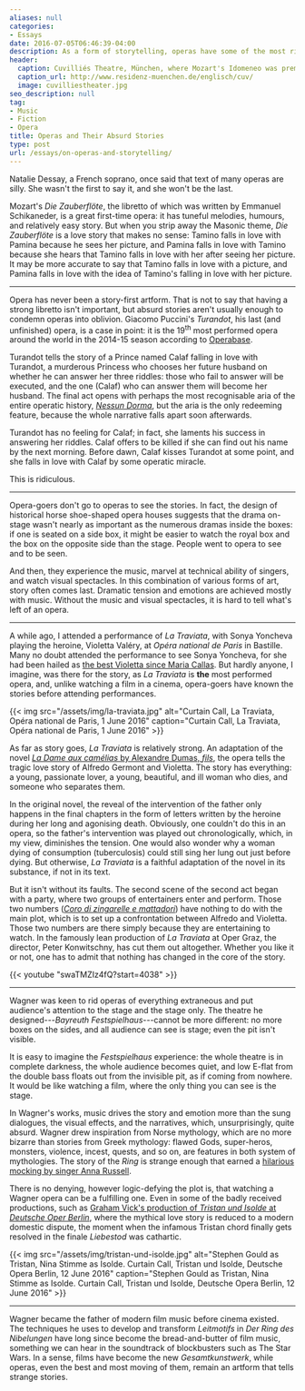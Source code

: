 ```yaml
---
aliases: null
categories:
- Essays
date: 2016-07-05T06:46:39-04:00
description: As a form of storytelling, operas have some of the most ridiculous stories ever told
header:
  caption: Cuvilliés Theatre, München, where Mozart's Idomeneo was premiered
  caption_url: http://www.residenz-muenchen.de/englisch/cuv/
  image: cuvilliestheater.jpg
seo_description: null
tag:
- Music
- Fiction
- Opera
title: Operas and Their Absurd Stories
type: post
url: /essays/on-operas-and-storytelling/
---
```



Natalie Dessay, a French soprano, once said that text of many operas are silly. She wasn't the first to say it, and she won't be the last.

Mozart's *Die Zauberflöte*, the libretto of which was written by Emmanuel Schikaneder, is a great first-time opera: it has tuneful melodies, humours, and relatively easy story. But when you strip away the Masonic theme, *Die Zauberflöte* is a love story that makes no sense: Tamino falls in love with Pamina because he sees her picture, and Pamina falls in love with Tamino because she hears that Tamino falls in love with her after seeing her picture. It may be more accurate to say that Tamino falls in love with a picture, and Pamina falls in love with the idea of Tamino's falling in love with her picture.

***


Opera has never been a story-first artform. That is not to say that having a strong libretto isn't important, but absurd stories aren't usually enough to condemn operas into oblivion. Giacomo Puccini's *Turandot*, his last (and unfinished) opera, is a case in point: it is the 19<sup>th</sup> most performed opera around the world in the 2014-15 season according to [Operabase](http://operabase.com/top.cgi?lang=en&splash=t).

Turandot tells the story of a Prince named Calaf falling in love with Turandot, a murderous Princess who chooses her future husband on whether he can answer her three riddles: those who fail to answer will be executed, and the one (Calaf) who can answer them will become her husband. The final act opens with perhaps the most recognisable aria of the entire operatic history, [*Nessun Dorma*](https://youtu.be/suj-2sbSFKs), but the aria is the only redeeming feature, because the whole narrative falls apart soon afterwards.

Turandot has no feeling for Calaf; in fact, she laments his success in answering her riddles. Calaf offers to be killed if she can find out his name by the next morning. Before dawn, Calaf kisses Turandot at some point, and she falls in love with Calaf by some operatic miracle.

This is ridiculous.

***

Opera-goers don't go to operas to see the stories. In fact, the design of historical horse shoe-shaped opera houses suggests that the drama on-stage wasn't nearly as important as the numerous dramas inside the boxes: if one is seated on a side box, it might be easier to watch the royal box and the box on the opposite side than the stage. People went to opera to see and to be seen.

And then, they experience the music, marvel at technical ability of singers, and watch visual spectacles. In this combination of various forms of art, story often comes last. Dramatic tension and emotions are achieved mostly with music. Without the music and visual spectacles, it is hard to tell what's left of an opera.

***

A while ago, I attended a performance of *La Traviata*, with Sonya Yoncheva playing the heroine, Violetta Valéry, at *Opéra national de Paris* in Bastille. Many no doubt attended the performance to see Sonya Yoncheva, for she had been hailed as [the best Violetta since Maria Callas](http://www.welt.de/kultur/buehne-konzert/article150173768/Sie-ist-die-beste-Violetta-seit-Maria-Callas.html). But hardly anyone, I imagine, was there for the story, as *La Traviata* is **the** most performed opera, and, unlike watching a film in a cinema, opera-goers have known the stories before attending performances.

{{< img src="/assets/img/la-traviata.jpg" alt="Curtain Call, La Traviata, Opéra national de Paris, 1 June 2016" caption="Curtain Call, La Traviata, Opéra national de Paris, 1 June 2016" >}}

As far as story goes, *La Traviata* is relatively strong. An adaptation of the novel [*La Dame aux camélias* by Alexandre Dumas, *fils*](/bookshelf/la-dame-aus-camelias-alexandre-dumas-fils/), the opera tells the tragic love story of Alfredo Germont and Violetta. The story has everything: a young, passionate lover, a young, beautiful, and ill woman who dies, and someone who separates them.

In the original novel, the reveal of the intervention of the father only happens in the final chapters in the form of letters written by the heroine during her long and agonising death. Obviously, one couldn't do this in an opera, so the father's intervention was played out chronologically, which, in my view, diminishes the tension. One would also wonder why a woman dying of consumption (tuberculosis) could still sing her lung out just before dying. But otherwise, *La Traviata* is a faithful adaptation of the novel in its substance, if not in its text.

But it isn't without its faults. The second scene of the second act began with a party, where two groups of entertainers enter and perform. Those two numbers ([*Coro di zingarelle e mattadori*](https://youtu.be/1-jHIfm3_oI?t=1h17m26s)) have nothing to do with the main plot, which is to set up a confrontation between Alfredo and Violetta. Those two numbers are there simply because they are entertaining to watch. In the famously lean production of *La Traviata* at Oper Graz, the director, Peter Konwitschny, has cut them out altogether. Whether you like it or not, one has to admit that nothing has changed in the core of the story.

{{< youtube "swaTMZIz4fQ?start=4038" >}}

***

Wagner was keen to rid operas of everything extraneous and put audience's attention to the stage and the stage only. The theatre he designed---*Bayreuth Festspielhaus*---cannot be more different: no more boxes on the sides, and all audience can see is stage; even the pit isn't visible.

It is easy to imagine the *Festspielhaus* experience: the whole theatre is in complete darkness, the whole audience becomes quiet, and low E-flat from the double bass floats out from the invisible pit, as if coming from nowhere. It would be like watching a film, where the only thing you can see is the stage.

In Wagner's works, music drives the story and emotion more than the sung dialogues, the visual effects, and the narratives, which, unsurprisingly, quite absurd. Wagner drew inspiration from Norse mythology, which are no more bizarre than stories from Greek mythology: flawed Gods, super-heros, monsters, violence, incest, quests, and so on, are features in both system of mythologies. The story of the *Ring* is strange enough that earned a [hilarious mocking by singer Anna Russell](https://youtu.be/eN5dAQLYYrs).

There is no denying, however logic-defying the plot is, that watching a Wagner opera can be a fulfilling one. Even in some of the badly received productions, such as [Graham Vick's production of *Tristan und Isolde* at *Deutsche Oper Berlin*](http://intermezzo.typepad.com/intermezzo/2011/03/tristan-und-isolde-deutsche-oper-berlin.html), where the mythical love story is reduced to a modern domestic dispute, the moment when the infamous Tristan chord finally gets resolved in the finale *Liebestod* was cathartic.

{{< img src="/assets/img/tristan-und-isolde.jpg" alt="Stephen Gould as Tristan, Nina Stimme as Isolde. Curtain Call, Tristan und Isolde, Deutsche Opera Berlin, 12 June 2016" caption="Stephen Gould as Tristan, Nina Stimme as Isolde. Curtain Call, Tristan und Isolde, Deutsche Opera Berlin, 12 June 2016" >}}

***

Wagner became the father of modern film music before cinema existed. The techniques he uses to develop and transform *Leitmotifs* in *Der Ring des Nibelungen* have long since become the bread-and-butter of film music, something we can hear in the soundtrack of blockbusters such as The Star Wars. In a sense, films have become the new *Gesamtkunstwerk*, while operas, even the best and most moving of them, remain an artform that tells strange stories.

